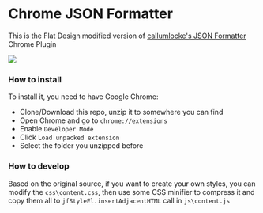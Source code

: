 # Chrome JSON Formatter

This is the Flat Design modified version of [callumlocke's JSON Formatter](https://github.com/callumlocke/json-formatter) Chrome Plugin

![](http://i.imgur.com/lVu40v1.png)

### How to install
To install it, you need to have Google Chrome:
- Clone/Download this repo, unzip it to somewhere you can find
- Open Chrome and go to `chrome://extensions`
- Enable `Developer Mode`
- Click `Load unpacked extension`
- Select the folder you unzipped before

### How to develop
Based on the original source, if you want to create your own styles, you can modify the `css\content.css`, then use some CSS minifier to compress it and copy them all to `jfStyleEl.insertAdjacentHTML` call in `js\content.js` 

